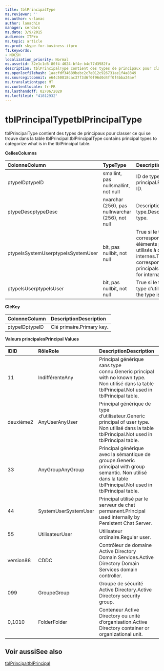 ```yaml
---
title: tblPrincipalType
ms.reviewer: ''
ms.author: v-lanac
author: lanachin
manager: serdars
ms.date: 3/9/2015
audience: ITPro
ms.topic: article
ms.prod: skype-for-business-itpro
f1.keywords:
- NOCSH
localization_priority: Normal
ms.assetid: 32e1c1d6-80f4-4624-bf4e-b4c77d3982fa
description: tblPrincipalType contient des types de principaux pour classer ce qui se trouve dans la table tblPrincipal.
ms.openlocfilehash: 1aacfdf34689bebc2c7e012c926731ae1f4a8349
ms.sourcegitcommit: e64c50818cac37f3d6f0f96d0d4ff0f4bba24aef
ms.translationtype: MT
ms.contentlocale: fr-FR
ms.lasthandoff: 02/06/2020
ms.locfileid: "41812932"
---
```

# <a name="tblprincipaltype"></a><span data-ttu-id="c5499-103">tblPrincipalType</span><span class="sxs-lookup"><span data-stu-id="c5499-103">tblPrincipalType</span></span>
 
<span data-ttu-id="c5499-104">tblPrincipalType contient des types de principaux pour classer ce qui se trouve dans la table tblPrincipal.</span><span class="sxs-lookup"><span data-stu-id="c5499-104">tblPrincipalType contains principal types to categorize what is in the tblPrincipal table.</span></span>
  
<span data-ttu-id="c5499-105">**Celles**</span><span class="sxs-lookup"><span data-stu-id="c5499-105">**Columns**</span></span>

|<span data-ttu-id="c5499-106">**Colonne**</span><span class="sxs-lookup"><span data-stu-id="c5499-106">**Column**</span></span>|<span data-ttu-id="c5499-107">**Type**</span><span class="sxs-lookup"><span data-stu-id="c5499-107">**Type**</span></span>|<span data-ttu-id="c5499-108">**Description**</span><span class="sxs-lookup"><span data-stu-id="c5499-108">**Description**</span></span>|
|:-----|:-----|:-----|
|<span data-ttu-id="c5499-109">ptypeID</span><span class="sxs-lookup"><span data-stu-id="c5499-109">ptypeID</span></span>  <br/> |<span data-ttu-id="c5499-110">smallint, pas null</span><span class="sxs-lookup"><span data-stu-id="c5499-110">smallint, not null</span></span>  <br/> |<span data-ttu-id="c5499-111">ID de type principal.</span><span class="sxs-lookup"><span data-stu-id="c5499-111">Principal type ID.</span></span>  <br/> |
|<span data-ttu-id="c5499-112">ptypeDesc</span><span class="sxs-lookup"><span data-stu-id="c5499-112">ptypeDesc</span></span>  <br/> |<span data-ttu-id="c5499-113">nvarchar (256), pas null</span><span class="sxs-lookup"><span data-stu-id="c5499-113">nvarchar (256), not null</span></span>  <br/> |<span data-ttu-id="c5499-114">Description du type.</span><span class="sxs-lookup"><span data-stu-id="c5499-114">Description of the type.</span></span>  <br/> |
|<span data-ttu-id="c5499-115">ptypeIsSystemUser</span><span class="sxs-lookup"><span data-stu-id="c5499-115">ptypeIsSystemUser</span></span>  <br/> |<span data-ttu-id="c5499-116">bit, pas null</span><span class="sxs-lookup"><span data-stu-id="c5499-116">bit, not null</span></span>  <br/> |<span data-ttu-id="c5499-117">True si le type correspond aux éléments principaux utilisés à des fins internes.</span><span class="sxs-lookup"><span data-stu-id="c5499-117">True if the type corresponds to the principals that are used for internal purposes.</span></span>  <br/> |
|<span data-ttu-id="c5499-118">ptypeIsUser</span><span class="sxs-lookup"><span data-stu-id="c5499-118">ptypeIsUser</span></span>  <br/> |<span data-ttu-id="c5499-119">bit, pas null</span><span class="sxs-lookup"><span data-stu-id="c5499-119">bit, not null</span></span>  <br/> |<span data-ttu-id="c5499-120">True si le type est un type d’utilisateur.</span><span class="sxs-lookup"><span data-stu-id="c5499-120">True if the type is a user type.</span></span>  <br/> |
   
<span data-ttu-id="c5499-121">**Clé**</span><span class="sxs-lookup"><span data-stu-id="c5499-121">**Key**</span></span>

|<span data-ttu-id="c5499-122">**Colonne**</span><span class="sxs-lookup"><span data-stu-id="c5499-122">**Column**</span></span>|<span data-ttu-id="c5499-123">**Description**</span><span class="sxs-lookup"><span data-stu-id="c5499-123">**Description**</span></span>|
|:-----|:-----|
|<span data-ttu-id="c5499-124">ptypeID</span><span class="sxs-lookup"><span data-stu-id="c5499-124">ptypeID</span></span>  <br/> |<span data-ttu-id="c5499-125">Clé primaire.</span><span class="sxs-lookup"><span data-stu-id="c5499-125">Primary key.</span></span>  <br/> |
   
<span data-ttu-id="c5499-126">**Valeurs principales**</span><span class="sxs-lookup"><span data-stu-id="c5499-126">**Principal Values**</span></span>

|<span data-ttu-id="c5499-127">**ID**</span><span class="sxs-lookup"><span data-stu-id="c5499-127">**ID**</span></span>|<span data-ttu-id="c5499-128">**Rôle**</span><span class="sxs-lookup"><span data-stu-id="c5499-128">**Role**</span></span>|<span data-ttu-id="c5499-129">**Description**</span><span class="sxs-lookup"><span data-stu-id="c5499-129">**Description**</span></span>|<span data-ttu-id="c5499-130">**User**</span><span class="sxs-lookup"><span data-stu-id="c5499-130">**User**</span></span>|
|:-----|:-----|:-----|:-----|
|<span data-ttu-id="c5499-131">1</span><span class="sxs-lookup"><span data-stu-id="c5499-131">1</span></span>  <br/> |<span data-ttu-id="c5499-132">Indifférente</span><span class="sxs-lookup"><span data-stu-id="c5499-132">Any</span></span>  <br/> |<span data-ttu-id="c5499-133">Principal générique sans type connu.</span><span class="sxs-lookup"><span data-stu-id="c5499-133">Generic principal with no known type.</span></span> <span data-ttu-id="c5499-134">Non utilisé dans la table tblPrincipal.</span><span class="sxs-lookup"><span data-stu-id="c5499-134">Not used in tblPrincipal table.</span></span>  <br/> ||
|<span data-ttu-id="c5499-135">deuxième</span><span class="sxs-lookup"><span data-stu-id="c5499-135">2</span></span>  <br/> |<span data-ttu-id="c5499-136">AnyUser</span><span class="sxs-lookup"><span data-stu-id="c5499-136">AnyUser</span></span>  <br/> |<span data-ttu-id="c5499-137">Principal générique de type d’utilisateur.</span><span class="sxs-lookup"><span data-stu-id="c5499-137">Generic principal of user type.</span></span> <span data-ttu-id="c5499-138">Non utilisé dans la table tblPrincipal.</span><span class="sxs-lookup"><span data-stu-id="c5499-138">Not used in tblPrincipal table.</span></span>  <br/> |<span data-ttu-id="c5499-139">Oui</span><span class="sxs-lookup"><span data-stu-id="c5499-139">Yes</span></span>  <br/> |
|<span data-ttu-id="c5499-140">3</span><span class="sxs-lookup"><span data-stu-id="c5499-140">3</span></span>  <br/> |<span data-ttu-id="c5499-141">AnyGroup</span><span class="sxs-lookup"><span data-stu-id="c5499-141">AnyGroup</span></span>  <br/> |<span data-ttu-id="c5499-142">Principal générique avec la sémantique de groupe.</span><span class="sxs-lookup"><span data-stu-id="c5499-142">Generic principal with group semantic.</span></span> <span data-ttu-id="c5499-143">Non utilisé dans la table tblPrincipal.</span><span class="sxs-lookup"><span data-stu-id="c5499-143">Not used in tblPrincipal table.</span></span>  <br/> ||
|<span data-ttu-id="c5499-144">4</span><span class="sxs-lookup"><span data-stu-id="c5499-144">4</span></span>  <br/> |<span data-ttu-id="c5499-145">SystemUser</span><span class="sxs-lookup"><span data-stu-id="c5499-145">SystemUser</span></span>  <br/> |<span data-ttu-id="c5499-146">Principal utilisé par le serveur de chat permanent.</span><span class="sxs-lookup"><span data-stu-id="c5499-146">Principal used internally by Persistent Chat Server.</span></span>  <br/> ||
|<span data-ttu-id="c5499-147">5</span><span class="sxs-lookup"><span data-stu-id="c5499-147">5</span></span>  <br/> |<span data-ttu-id="c5499-148">Utilisateur</span><span class="sxs-lookup"><span data-stu-id="c5499-148">User</span></span>  <br/> |<span data-ttu-id="c5499-149">Utilisateur ordinaire.</span><span class="sxs-lookup"><span data-stu-id="c5499-149">Regular user.</span></span>  <br/> |<span data-ttu-id="c5499-150">Oui</span><span class="sxs-lookup"><span data-stu-id="c5499-150">Yes</span></span>  <br/> |
|<span data-ttu-id="c5499-151">version8</span><span class="sxs-lookup"><span data-stu-id="c5499-151">8</span></span>  <br/> |<span data-ttu-id="c5499-152">CD</span><span class="sxs-lookup"><span data-stu-id="c5499-152">DC</span></span>  <br/> |<span data-ttu-id="c5499-153">Contrôleur de domaine Active Directory Domain Services.</span><span class="sxs-lookup"><span data-stu-id="c5499-153">Active Directory Domain Services domain controller.</span></span>  <br/> ||
|<span data-ttu-id="c5499-154">09</span><span class="sxs-lookup"><span data-stu-id="c5499-154">9</span></span>  <br/> |<span data-ttu-id="c5499-155">Groupe</span><span class="sxs-lookup"><span data-stu-id="c5499-155">Group</span></span>  <br/> |<span data-ttu-id="c5499-156">Groupe de sécurité Active Directory.</span><span class="sxs-lookup"><span data-stu-id="c5499-156">Active Directory security group.</span></span>  <br/> ||
|<span data-ttu-id="c5499-157">0,10</span><span class="sxs-lookup"><span data-stu-id="c5499-157">10</span></span>  <br/> |<span data-ttu-id="c5499-158">Folder</span><span class="sxs-lookup"><span data-stu-id="c5499-158">Folder</span></span>  <br/> |<span data-ttu-id="c5499-159">Conteneur Active Directory ou unité d’organisation.</span><span class="sxs-lookup"><span data-stu-id="c5499-159">Active Directory container or organizational unit.</span></span>  <br/> ||
   
## <a name="see-also"></a><span data-ttu-id="c5499-160">Voir aussi</span><span class="sxs-lookup"><span data-stu-id="c5499-160">See also</span></span>

[<span data-ttu-id="c5499-161">tblPrincipal</span><span class="sxs-lookup"><span data-stu-id="c5499-161">tblPrincipal</span></span>](tblprincipal.md)
